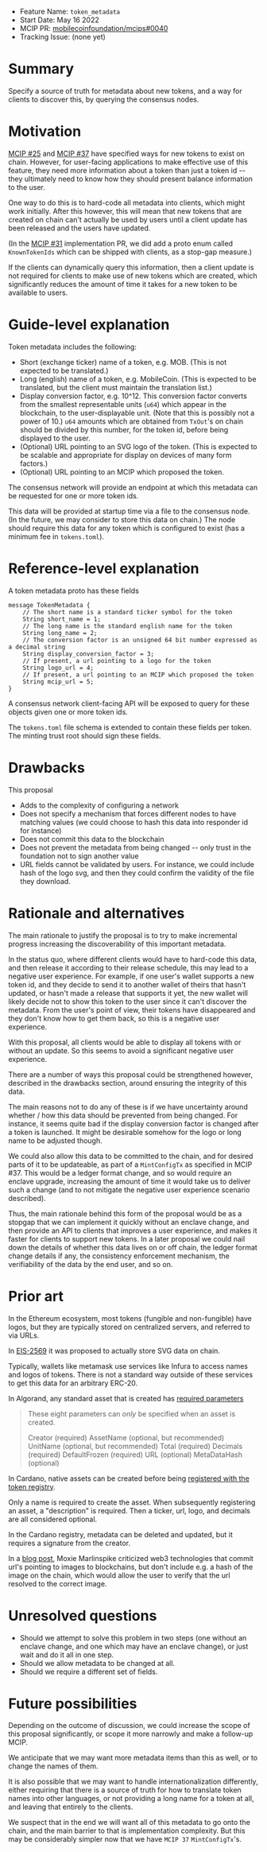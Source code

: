 - Feature Name: `token_metadata`
- Start Date: May 16 2022
- MCIP PR: [mobilecoinfoundation/mcips#0040](https://github.com/mobilecoinfoundation/mcips/pull/0040)
- Tracking Issue: (none yet)

# Summary
[summary]: #summary

Specify a source of truth for metadata about new tokens, and a way for clients to discover this,
by querying the consensus nodes.

# Motivation
[motivation]: #motivation

[MCIP #25](https://github.com/mobilecoinfoundation/mcips/pull/0025) and [MCIP #37](https://github.com/mobilecoinfoundation/mcips/pull/0037)
have specified ways for new tokens to exist on chain. However, for user-facing applications to make effective use of this feature,
they need more information about a token than just a token id -- they ultimately need to know how they should present balance information
to the user.

One way to do this is to hard-code all metadata into clients, which might work initially. After this however, this will mean that new tokens
that are created on chain can't actually be used by users until a client update has been released and the users have updated.

(In the [MCIP #31](https://github.com/mobilecoinfoundation/mcips/pull/0025) implementation PR, we did add a proto enum called `KnownTokenIds`
which can be shipped with clients, as a stop-gap measure.)

If the clients can dynamically query this information, then a client update is not required for clients to make use of new tokens which are
created, which significantly reduces the amount of time it takes for a new token to be available to users.

# Guide-level explanation
[guide-level-explanation]: #guide-level-explanation

Token metadata includes the following:

* Short (exchange ticker) name of a token, e.g. MOB. (This is not expected to be translated.)
* Long (english) name of a token, e.g. MobileCoin. (This is expected to be translated, but the client must maintain the translation list.)
* Display conversion factor, e.g. 10^12. This conversion factor converts from the smallest representable units (`u64`) which appear in the blockchain,
  to the user-displayable unit. (Note that this is possibly not a power of 10.) `u64` amounts
  which are obtained from `TxOut`'s on chain should be divided by this number, for the token id, before being displayed to the user.
* (Optional) URL pointing to an SVG logo of the token. (This is expected to be scalable and appropriate for display on devices of many form factors.)
* (Optional) URL pointing to an MCIP which proposed the token.

The consensus network will provide an endpoint at which this metadata can be requested for one or more token ids.

This data will be provided at startup time via a file to the consensus node. (In the future, we may consider to store this data on chain.)
The node should require this data for any token which is configured to exist (has a minimum fee in `tokens.toml`).

# Reference-level explanation
[reference-level-explanation]: #reference-level-explanation

A token metadata proto has these fields

```
message TokenMetadata {
    // The short name is a standard ticker symbol for the token
    String short_name = 1;
    // The long name is the standard english name for the token
    String long_name = 2;
    // The conversion factor is an unsigned 64 bit number expressed as a decimal string
    String display_conversion_factor = 3;
    // If present, a url pointing to a logo for the token
    String logo_url = 4;
    // If present, a url pointing to an MCIP which proposed the token
    String mcip_url = 5;
}
```

A consensus network client-facing API will be exposed to query for these objects given one or more token ids.

The `tokens.toml` file schema is extended to contain these fields per token. The minting trust root should sign
these fields.

# Drawbacks
[drawbacks]: #drawbacks

This proposal

* Adds to the complexity of configuring a network
* Does not specify a mechanism that forces different nodes to have matching values
  (we could choose to hash this data into responder id for instance)
* Does not commit this data to the blockchain
* Does not prevent the metadata from being changed -- only trust in the foundation not to sign another value
* URL fields cannot be validated by users. For instance, we could include hash of the logo svg, and then they
  could confirm the validity of the file they download.

# Rationale and alternatives
[rationale-and-alternatives]: #rationale-and-alternatives

The main rationale to justify the proposal is to try to make incremental progress increasing the discoverability
of this important metadata.

In the status quo, where different clients would have to hard-code this data, and then release it according to their
release schedule, this may lead to a negative user experience. For example, if one user's wallet supports a new token id,
and they decide to send it to another wallet of theirs that hasn't updated, or hasn't made a release that supports it yet,
the new wallet will likely decide not to show this token to the user since it can't discover the metadata. From the user's
point of view, their tokens have disappeared and they don't know how to get them back, so this is a negative user experience.

With this proposal, all clients would be able to display all tokens with or without an update. So this seems to avoid
a significant negative user experience.

There are a number of ways this proposal could be strengthened however, described in the drawbacks section, around
ensuring the integrity of this data.

The main reasons not to do any of these is if we have uncertainty around whether / how this data should be prevented
from being changed. For instance, it seems quite bad if the display conversion factor is changed after a token is launched.
It might be desirable somehow for the logo or long name to be adjusted though.

We could also allow this data to be committed to the chain, and for desired parts of it to be updateable, as part of a `MintConfigTx`
as specified in MCIP #37. This would be a ledger format change, and so would require an enclave upgrade, increasing the amount of
time it would take us to deliver such a change (and to not mitigate the negative user experience scenario described).

Thus, the main rationale behind this form of the proposal would be as a stopgap that we can implement it quickly without an enclave change,
and then provide an API to clients that improves a user experience, and makes it faster for clients to support new tokens.
In a later proposal we could nail down the details of whether this data lives on or off chain, the ledger format change details if any,
the consistency enforcement mechanism, the verifiability of the data by the end user, and so on.

# Prior art
[prior-art]: #prior-art

In the Ethereum ecosystem, most tokens (fungible and non-fungible) have logos, but they are typically stored on centralized servers,
and referred to via URLs.

In [EIS-2569](https://eips.ethereum.org/EIPS/eip-2569) it was proposed to actually store SVG data on chain.

Typically, wallets like metamask use services like Infura to access names and logos of tokens. There is not a standard way outside of these
services to get this data for an arbitrary ERC-20.

In Algorand, any standard asset that is created has [required parameters](https://developer.algorand.org/docs/get-details/asa/#asset-parameters)

> These eight parameters can *only* be specified when an asset is created.
>
>    Creator (required)
>    AssetName (optional, but recommended)
>    UnitName (optional, but recommended)
>    Total (required)
>    Decimals (required)
>    DefaultFrozen (required)
>    URL (optional)
>    MetaDataHash (optional)

In Cardano, native assets can be created before being [registered with the token registry](https://developers.cardano.org/docs/native-tokens/token-registry/How-to-prepare-an-entry-for-the-registry-NA-policy-script).

Only a name is required to create the asset. When subsequently registering an asset, a "description" is required. Then a ticker, url, logo, and decimals are all considered optional.

In the Cardano registry, metadata can be deleted and updated, but it requires a signature from the creator.

In a [blog post](https://moxie.org/2022/01/07/web3-first-impressions.html), Moxie Marlinspike criticized web3 technologies that commit url's pointing to images to blockchains, but don't include e.g. a hash of the image on the chain, which would allow the user to verify that the url resolved to the correct image.

# Unresolved questions
[unresolved-questions]: #unresolved-questions

* Should we attempt to solve this problem in two steps (one without an enclave change, and one which may have an enclave change),
  or just wait and do it all in one step.
* Should we allow metadata to be changed at all.
* Should we require a different set of fields.

# Future possibilities
[future-possibilities]: #future-possibilities

Depending on the outcome of discussion, we could increase the scope of this proposal significantly, or scope it more narrowly and make a follow-up MCIP.

We anticipate that we may want more metadata items than this as well, or to change the names of them.

It is also possible that we may want to handle internationalization differently, either requiring that there is a source of truth for how to translate token names
into other languages, or not providing a long name for a token at all, and leaving that entirely to the clients.

We suspect that in the end we will want all of this metadata to go onto the chain, and the main barrier to that is implementation complexity. But this may be considerably
simpler now that we have `MCIP 37` `MintConfigTx`'s.
